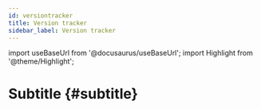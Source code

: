 ```yaml
---
id: versiontracker
title: Version tracker
sidebar_label: Version tracker
---
```

import useBaseUrl from '@docusaurus/useBaseUrl'; 
import Highlight from '@theme/Highlight';

# Subtitle {#subtitle}
